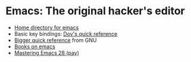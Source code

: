 # Emacs: The original hacker's editor

- [Home directory for emacs](https://directory.fsf.org/wiki/Emacs)
- Basic key bindings: [Dov's quick reference](emacs/dovemacscheat.docx.pdf)
- [Bigger quick reference](https://www.gnu.org/software/emacs/refcards/pdf/refcard.pdf) from GNU
- [Books on emacs](https://www.emacswiki.org/emacs/BooksAboutEmacs)
- [Mastering Emacs 28 (pay)](https://www.masteringemacs.org/article/the-emacs-28-edition-of-mastering-emacs-out-now)

